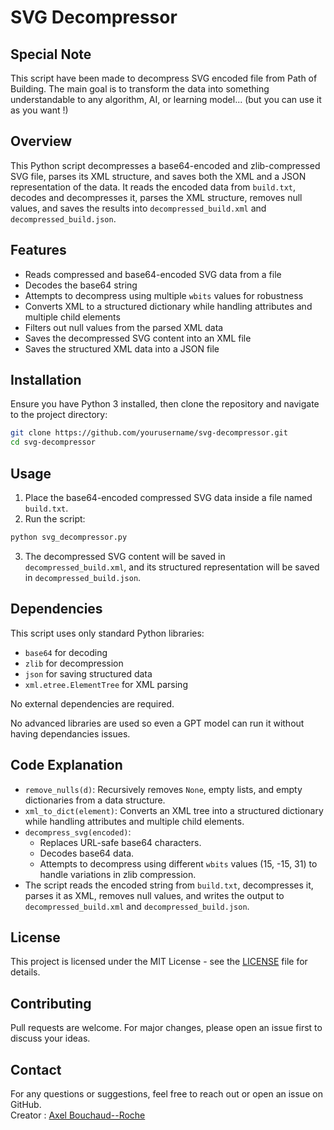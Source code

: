 # SVG Decompressor

## Special Note
This script have been made to decompress SVG encoded file from Path of Building. The main goal is to transform the data into something understandable to any algorithm, AI, or learning model... (but you can use it as you want !)

## Overview
This Python script decompresses a base64-encoded and zlib-compressed SVG file, parses its XML structure, and saves both the XML and a JSON representation of the data. It reads the encoded data from `build.txt`, decodes and decompresses it, parses the XML structure, removes null values, and saves the results into `decompressed_build.xml` and `decompressed_build.json`.

## Features
- Reads compressed and base64-encoded SVG data from a file
- Decodes the base64 string
- Attempts to decompress using multiple `wbits` values for robustness
- Converts XML to a structured dictionary while handling attributes and multiple child elements
- Filters out null values from the parsed XML data
- Saves the decompressed SVG content into an XML file
- Saves the structured XML data into a JSON file

## Installation
Ensure you have Python 3 installed, then clone the repository and navigate to the project directory:

```sh
git clone https://github.com/yourusername/svg-decompressor.git
cd svg-decompressor
```

## Usage
1. Place the base64-encoded compressed SVG data inside a file named `build.txt`.
2. Run the script:

```sh
python svg_decompressor.py
```

3. The decompressed SVG content will be saved in `decompressed_build.xml`, and its structured representation will be saved in `decompressed_build.json`.

## Dependencies
This script uses only standard Python libraries:
- `base64` for decoding
- `zlib` for decompression
- `json` for saving structured data
- `xml.etree.ElementTree` for XML parsing

No external dependencies are required.  

No advanced libraries are used so even a GPT model can run it without having dependancies issues.

## Code Explanation
- `remove_nulls(d)`: Recursively removes `None`, empty lists, and empty dictionaries from a data structure.
- `xml_to_dict(element)`: Converts an XML tree into a structured dictionary while handling attributes and multiple child elements.
- `decompress_svg(encoded)`:
  - Replaces URL-safe base64 characters.
  - Decodes base64 data.
  - Attempts to decompress using different `wbits` values (15, -15, 31) to handle variations in zlib compression.
- The script reads the encoded string from `build.txt`, decompresses it, parses it as XML, removes null values, and writes the output to `decompressed_build.xml` and `decompressed_build.json`.

## License
This project is licensed under the MIT License - see the [LICENSE](LICENSE) file for details.

## Contributing
Pull requests are welcome. For major changes, please open an issue first to discuss your ideas.

## Contact
For any questions or suggestions, feel free to reach out or open an issue on GitHub.  
Creator : [Axel Bouchaud--Roche](https://github.com/AxelBcr)
